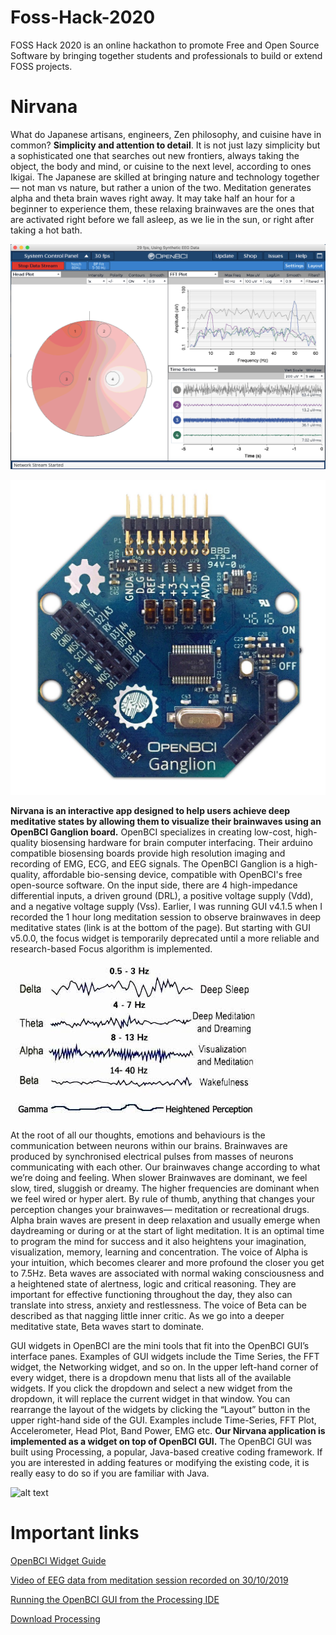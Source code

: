 # Foss-Hack-2020

FOSS Hack 2020 is an online hackathon to promote Free and Open Source Software by bringing together students and professionals to build or extend FOSS projects.

# Nirvana

What do Japanese artisans, engineers, Zen philosophy, and cuisine have in common? **Simplicity and attention to detail**. It is not just lazy simplicity but a sophisticated one that searches out new frontiers, always taking the object, the body and mind, or cuisine to the next level, according to ones Ikigai. The Japanese are skilled at bringing nature and technology together— not man vs nature, but rather a union of the two. Meditation generates alpha and theta brain waves right away. It may take half an hour for a beginner to experience them, these relaxing brainwaves are the ones that are activated right before we fall asleep, as we lie in the sun, or right after taking a hot bath. 

![alt text](./images/openbci-gui.png)

![alt text](./images/ganglion-board.jpg)

**Nirvana is an interactive app designed to help users achieve deep meditative states by allowing them to visualize their brainwaves using an OpenBCI Ganglion board.** OpenBCI specializes in creating low-cost, high-quality biosensing hardware for brain computer interfacing. Their arduino compatible biosensing boards provide high resolution imaging and recording of EMG, ECG, and EEG signals. The OpenBCI Ganglion is a high-quality, affordable bio-sensing device, compatible with OpenBCI's free open-source software. On the input side, there are 4 high-impedance differential inputs, a driven ground (DRL), a positive voltage supply (Vdd), and a negative voltage supply (Vss). Earlier, I was running GUI v4.1.5 when I recorded the 1 hour long meditation session to observe brainwaves in deep meditative states (link is at the bottom of the page). But starting with GUI v5.0.0, the focus widget is temporarily deprecated until a more reliable and research-based Focus algorithm is implemented.

![alt text](./images/brainwaves.jpg)

At the root of all our thoughts, emotions and behaviours is the communication between neurons within our brains. Brainwaves are produced by synchronised electrical pulses from masses of neurons communicating with each other. Our brainwaves change according to what we’re doing and feeling. When slower Brainwaves are dominant, we feel slow, tired, sluggish or dreamy. The higher frequencies are dominant when we feel wired or hyper alert. By rule of thumb, anything that changes your perception changes your brainwaves— meditation or recreational drugs. Alpha brain waves are present in deep relaxation and usually emerge when daydreaming or during or at the start of light meditation. It is an optimal time to program the mind for success and it also heightens your imagination, visualization, memory, learning and concentration. The voice of Alpha is your intuition, which becomes clearer and more profound the closer you get to 7.5Hz. Beta waves are associated with normal waking consciousness and a heightened state of alertness, logic and critical reasoning. They are important for effective functioning throughout the day, they also can translate into stress, anxiety and restlessness. The voice of Beta can be described as that nagging little inner critic. As we go into a deeper meditative state, Beta waves start to dominate.

GUI widgets in OpenBCI are the mini tools that fit into the OpenBCI GUI’s interface panes. Examples of GUI widgets include the Time Series, the FFT widget, the Networking widget, and so on. In the upper left-hand corner of every widget, there is a dropdown menu that lists all of the available widgets. If you click the dropdown and select a new widget from the dropdown, it will replace the current widget in that window. You can rearrange the layout of the widgets by clicking the “Layout” button in the upper right-hand side of the GUI. Examples include Time-Series, FFT Plot, Accelerometer, Head Plot, Band Power, EMG etc. **Our Nirvana application is implemented as a widget on top of OpenBCI GUI.** The OpenBCI GUI was built using Processing, a popular, Java-based creative coding framework. If you are interested in adding features or modifying the existing code, it is really easy to do so if you are familiar with Java. 

![alt text](./images/brainwaves.png)


# Important links

[OpenBCI Widget Guide](https://docs.openbci.com/docs/06Software/01-OpenBCISoftware/GUIWidgets#custom-widget)

[Video of EEG data from meditation session recorded on 30/10/2019](https://www.youtube.com/watch?v=zz4xVT-fhII&t=1s)

[Running the OpenBCI GUI from the Processing IDE](https://docs.openbci.com/docs/06Software/01-OpenBCISoftware/GUIDocs#running-the-openbci-gui-from-the-processing-ide)

[Download Processing](https://processing.org/download/?processing)